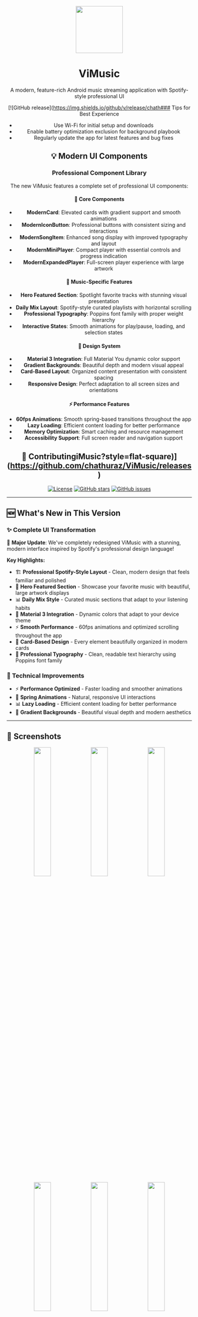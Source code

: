 <div align="center">
    <img src="./app/src/main/ic_launcher-playstore.png" width="128" height="128" style="display: block; margin: 0 auto"/>
    <h1>ViMusic</h1>
    <p>A modern, feature-rich Android music streaming application with Spotify-style professional UI</p>
    
[![GitHub release](https://img.shields.io/github/v/release/chath### Tips for Best Experience
- Use Wi-Fi for initial setup and downloads
- Enable battery optimization exclusion for background playbook
- Regularly update the app for latest features and bug fixes

## 💡 Modern UI Components

### Professional Component Library
The new ViMusic features a complete set of professional UI components:

#### 🎨 Core Components
- **ModernCard**: Elevated cards with gradient support and smooth animations
- **ModernIconButton**: Professional buttons with consistent sizing and interactions
- **ModernSongItem**: Enhanced song display with improved typography and layout
- **ModernMiniPlayer**: Compact player with essential controls and progress indication
- **ModernExpandedPlayer**: Full-screen player experience with large artwork

#### 🎵 Music-Specific Features
- **Hero Featured Section**: Spotlight favorite tracks with stunning visual presentation
- **Daily Mix Layout**: Spotify-style curated playlists with horizontal scrolling
- **Professional Typography**: Poppins font family with proper weight hierarchy
- **Interactive States**: Smooth animations for play/pause, loading, and selection states

#### 🌈 Design System
- **Material 3 Integration**: Full Material You dynamic color support
- **Gradient Backgrounds**: Beautiful depth and modern visual appeal
- **Card-Based Layout**: Organized content presentation with consistent spacing
- **Responsive Design**: Perfect adaptation to all screen sizes and orientations

#### ⚡ Performance Features
- **60fps Animations**: Smooth spring-based transitions throughout the app
- **Lazy Loading**: Efficient content loading for better performance
- **Memory Optimization**: Smart caching and resource management
- **Accessibility Support**: Full screen reader and navigation support

## 🤝 ContributingiMusic?style=flat-square)](https://github.com/chathuraz/ViMusic/releases)
[![License](https://img.shields.io/github/license/chathuraz/ViMusic?style=flat-square)](LICENSE)
[![GitHub stars](https://img.shields.io/github/stars/chathuraz/ViMusic?style=flat-square)](https://github.com/chathuraz/ViMusic/stargazers)
[![GitHub issues](https://img.shields.io/github/issues/chathuraz/ViMusic?style=flat-square)](https://github.com/chathuraz/ViMusic/issues)
</div>

---

## 🆕 What's New in This Version

### ✨ Complete UI Transformation
🎉 **Major Update**: We've completely redesigned ViMusic with a stunning, modern interface inspired by Spotify's professional design language!

**Key Highlights:**
- 🏗️ **Professional Spotify-Style Layout** - Clean, modern design that feels familiar and polished
- 🎵 **Hero Featured Section** - Showcase your favorite music with beautiful, large artwork displays
- 📊 **Daily Mix Style** - Curated music sections that adapt to your listening habits
- 🌈 **Material 3 Integration** - Dynamic colors that adapt to your device theme
- ⚡ **Smooth Performance** - 60fps animations and optimized scrolling throughout the app
- 📱 **Card-Based Design** - Every element beautifully organized in modern cards
- 🎯 **Professional Typography** - Clean, readable text hierarchy using Poppins font family

### 🔧 Technical Improvements
- ⚡ **Performance Optimized** - Faster loading and smoother animations
- 🔄 **Spring Animations** - Natural, responsive UI interactions
- 📊 **Lazy Loading** - Efficient content loading for better performance
- 🎨 **Gradient Backgrounds** - Beautiful visual depth and modern aesthetics

---

## 📱 Screenshots

<p align="center">
  <img src="./fastlane/metadata/android/en-US/images/phoneScreenshots/1.png" width="30%" />
  <img src="./fastlane/metadata/android/en-US/images/phoneScreenshots/2.png" width="30%" />
  <img src="./fastlane/metadata/android/en-US/images/phoneScreenshots/3.png" width="30%" />
</p>

<p align="center">
  <img src="./fastlane/metadata/android/en-US/images/phoneScreenshots/4.png" width="30%" />
  <img src="./fastlane/metadata/android/en-US/images/phoneScreenshots/5.png" width="30%" />
  <img src="./fastlane/metadata/android/en-US/images/phoneScreenshots/6.png" width="30%" />
</p>

## ✨ Features

### � Modern UI & Design (NEW!)
* 🏗️ **Spotify-Style Professional Interface** - Complete UI overhaul with modern, clean design inspired by Spotify
* 🌈 **Material 3 Design System** - Modern Material You theming with dynamic color support
* 🎯 **Professional Typography** - Clean, readable typography hierarchy using Poppins font family
* 🔄 **Smooth Animations** - Spring-based animations and micro-interactions for delightful user experience
* 📱 **Card-Based Layout** - Modern card design system for better content organization
* 🎵 **Hero Featured Section** - Spotlight your favorite songs with stunning visual presentation
* 📊 **Daily Mix Layout** - Curated music sections styled like Spotify's daily recommendations
* 🎨 **Gradient Backgrounds** - Beautiful gradient overlays and modern visual depth
* 🔧 **Responsive Design** - Adaptive layouts that work perfectly on all screen sizes
* ⚡ **Performance Optimized** - Efficient animations and smooth 60fps scrolling

### �🌟 Enhanced Features (This Fork)
* 🎤 **Word-Level Synced Lyrics** - Real-time, per-word highlighting for an immersive karaoke experience
* ↔️ **Universal Playlist Import** - Import playlists from any source that supports CSV export
* 💾 **Intelligent Lyrics Caching** - Local caching of word-level lyrics to optimize performance and data usage
* 🚀 **Enhanced Stream Reliability** - Powered by the robust **NewPipeExtractor** engine for improved streaming stability

### 🎵 Core Features
* 🎶 **YouTube Music Integration** - Stream virtually any song or video from YouTube Music
* 📁 **Local Media Support** - Play music files stored directly on your device
* 🌙 **Background Playback** - Continuous music playback when the app is minimized
* ✈️ **Offline Mode** - Cache songs for offline listening without internet connectivity
* 🔎 **Advanced Search** - Comprehensive search across songs, albums, artists, videos, and playlists
* ❤️ **Music Discovery** - Explore new music by mood, genre, and personalized recommendations
* 📝 **Synchronized Lyrics** - Display, edit, and manage standard synchronized lyrics
* 🎨 **Customizable Interface** - Dynamic theming with Material You design language support
* 🔊 **Audio Enhancement** - Built-in audio normalization for consistent volume levels
* 🚗 **Android Auto** - Seamless integration with in-car entertainment systems
* 🔗 **Smart Link Handling** - Direct opening of YouTube and YouTube Music links
* 🪶 **Lightweight** - Optimally sized APK for minimal storage footprint

## 🎨 Modern UI Showcase

### Spotify-Inspired Professional Design
The latest version features a complete UI overhaul inspired by Spotify's professional design language, bringing a modern and sophisticated experience to music streaming.

#### 🎵 Hero Featured Section
- **Spotlight Display**: Featured songs with large, beautiful artwork
- **Smart Recommendations**: AI-curated content based on listening habits
- **Interactive Elements**: Tap to play, swipe for more, smooth animations

#### 📊 Daily Mix Layout
- **Curated Playlists**: Personalized music collections styled like Spotify's Daily Mix
- **Horizontal Scrolling**: Netflix-style browsing experience
- **Quick Actions**: Play, add to favorites, share with single tap

#### 🌈 Material 3 Design System
- **Dynamic Colors**: Adapts to your device's wallpaper and theme
- **Consistent Typography**: Professional Poppins font family throughout
- **Card-Based Layout**: Clean, organized content presentation
- **Smooth Animations**: 60fps spring-based transitions

#### 📱 Enhanced User Experience
- **Professional Navigation**: Clean, intuitive interface elements
- **Responsive Design**: Perfect adaptation to all screen sizes
- **Gesture Support**: Natural swipe and tap interactions
- **Visual Feedback**: Immediate response to all user actions

### Technical Implementation
- **Performance Optimized**: Efficient rendering with lazy loading
- **Memory Efficient**: Smart caching and resource management
- **Accessibility Focused**: Full support for screen readers and navigation
- **Backward Compatible**: All existing features preserved and enhanced

## 📥 Installation

### Download from GitHub Releases

[<img src="https://github.com/machiav3lli/oandbackupx/blob/034b226cea5c1b30eb4f6a6f313e4dadcbb0ece4/badge_github.png"
alt="Get it on GitHub"
height="80"
align="center">](https://github.com/chathuraz/ViMusic/releases/latest)

### System Requirements
- **Android Version**: 6.0 (API level 23) or higher
- **Storage**: Minimum 50MB free space
- **Permissions**: Internet access for streaming, storage access for local files

## � Quick Start Guide

### Method 1: Install Pre-built APK (Recommended for Users)

1. **Download the APK**
   - Go to [Releases](https://github.com/chathuraz/ViMusic/releases/latest)
   - Download the latest `vimusic-release.apk` file

2. **Enable Unknown Sources**
   - Go to `Settings > Security > Install unknown apps`
   - Enable installation from your browser/file manager

3. **Install the App**
   - Open the downloaded APK file
   - Tap "Install" and follow the prompts
   - Launch ViMusic from your app drawer

### Method 2: Build from Source (For Developers)

#### Prerequisites
- **Android Studio**: Flamingo (2022.2.1) or later
- **JDK**: 11 or higher
- **Android SDK**: API level 34+ (Android 14)
- **Git**: For cloning the repository
- **Device/Emulator**: Android 6.0+ for testing

#### Step-by-Step Build Instructions

1. **Clone the Repository**
   ```powershell
   # Clone the repository (Windows PowerShell)
   git clone https://github.com/chathuraz/ViMusic.git
   cd ViMusic
   ```

2. **Setup Android Studio**
   - Open Android Studio
   - Click "Open an Existing Project"
   - Navigate to the cloned `ViMusic` folder and select it
   - Wait for Gradle sync to complete

3. **Configure Build Environment**
   ```powershell
   # Verify your environment (Windows)
   ./gradlew --version
   
   # Set up environment variables if needed
   $env:ANDROID_HOME = "C:\Users\YourName\AppData\Local\Android\Sdk"
   $env:PATH += ";$env:ANDROID_HOME\platform-tools"
   ```

4. **Build the App**
   ```powershell
   # Clean build (recommended for first build)
   ./gradlew clean
   
   # Build debug APK
   ./gradlew assembleDebug
   
   # Or build release APK
   ./gradlew assembleRelease
   
   # Combined command for Windows
   ./gradlew clean; ./gradlew assembleDebug
   ```

5. **Install on Device**
   ```powershell
   # For debug build
   ./gradlew installDebug
   
   # Or manually install via ADB
   adb install app\build\outputs\apk\debug\app-debug.apk
   
   # Check connected devices
   adb devices
   ```

6. **Launch the App**
   ```powershell
   # Launch via ADB
   adb shell monkey -p it.vfsfitvnm.vimusic.debug -c android.intent.category.LAUNCHER 1
   ```

## 🛠️ Development Setup

### IDE Configuration

1. **Import Project**
   - Open Android Studio
   - Import project from version control (Git)
   - Use repository URL: `https://github.com/chathuraz/ViMusic.git`

2. **Configure SDK**
   - Go to `File > Project Structure`
   - Set "Compile SDK Version" to 34
   - Set "Build Tools Version" to latest
   - Ensure JDK 11+ is selected

3. **Sync Dependencies**
   - Click "Sync Now" when prompted
   - Wait for Gradle sync to complete
   - Resolve any dependency conflicts if prompted

### Building Different Variants

```powershell
# Debug build (for development)
./gradlew assembleDebug

# Release build (for production)  
./gradlew assembleRelease

# Build all variants
./gradlew assemble

# Run tests
./gradlew test

# Generate code coverage report
./gradlew testDebugUnitTestCoverage

# Clean build (Windows PowerShell)
./gradlew clean; ./gradlew assembleDebug
```

## 🔧 Troubleshooting

### Common Build Issues

1. **Gradle Sync Failed**
   ```powershell
   # Clear Gradle cache (Windows)
   ./gradlew --stop
   ./gradlew clean
   Remove-Item -Recurse -Force "$env:USERPROFILE\.gradle\caches"
   ./gradlew build
   ```

2. **SDK Not Found**
   - Update `local.properties` with correct Android SDK path:
   ```properties
   sdk.dir=C:\\Users\\YourName\\AppData\\Local\\Android\\Sdk
   ```

3. **Memory Issues**
   - Add to `gradle.properties`:
   ```properties
   org.gradle.jvmargs=-Xmx4g -XX:MaxMetaspaceSize=512m
   org.gradle.daemon=true
   org.gradle.parallel=true
   ```

4. **Build Tools Version**
   - Update `build.gradle` if build tools are outdated
   - Run `./gradlew wrapper --gradle-version=8.0`

5. **Windows-Specific Issues**
   ```powershell
   # If gradlew permission issues on Windows
   Set-ExecutionPolicy -ExecutionPolicy RemoteSigned -Scope CurrentUser
   
   # If path issues
   $env:ANDROID_HOME = "C:\Users\YourName\AppData\Local\Android\Sdk"
   $env:PATH += ";$env:ANDROID_HOME\platform-tools"
   ```

### Runtime Issues

1. **App Crashes on Launch**
   - Check device has Android 6.0+
   - Ensure all permissions are granted
   - Clear app data and restart
   ```powershell
   # Clear app data via ADB
   adb shell pm clear it.vfsfitvnm.vimusic.debug
   ```

2. **No Internet Connection**
   - Grant network permissions
   - Check device internet connection
   - Verify firewall/proxy settings

3. **Cannot Play Songs**
   - Check YouTube Music availability in your region
   - Ensure app has media playback permissions
   - Restart the app
   ```powershell
   # Force stop and restart app
   adb shell am force-stop it.vfsfitvnm.vimusic.debug
   adb shell monkey -p it.vfsfitvnm.vimusic.debug -c android.intent.category.LAUNCHER 1
   ```

4. **Build Performance Issues**
   ```powershell
   # Increase Gradle heap size (Windows)
   $env:GRADLE_OPTS = "-Xmx4g -Dfile.encoding=UTF-8"
   ```

## 📱 App Usage Guide

### First Launch
1. **Grant Permissions**: Allow storage and network access
2. **Setup Preferences**: Configure theme, quality settings
3. **Sign In** (Optional): Link with YouTube account for personalized recommendations

### Core Features
- **Browse Music**: Explore trending, genres, and recommendations
- **Search**: Find songs, artists, albums, and playlists
- **Create Playlists**: Organize your favorite music
- **Download**: Cache songs for offline listening
- **Lyrics**: View synchronized lyrics while playing

### Tips for Best Experience
- Use Wi-Fi for initial setup and downloads
- Enable battery optimization exclusion for background playback
- Regularly update the app for latest features and bug fixes

## 🤝 Contributing

We welcome contributions! Please feel free to submit issues, feature requests, or pull requests.

### How to Contribute
1. Fork the repository
2. Create a feature branch (`git checkout -b feature/your-feature`)
3. Commit your changes (`git commit -am 'Add some feature'`)
4. Push to the branch (`git push origin feature/your-feature`)
5. Open a Pull Request

## 📄 License

This project is licensed under the GPL-3.0 License - see the [LICENSE](LICENSE) file for details.

## 🙏 Credits & Acknowledgments

### Original Project
This project is based on the original ViMusic project. All credit for the foundational work goes to the original developers and maintainers.

**Original Repository**: [https://github.com/vfsfitvnm/ViMusic](https://github.com/vfsfitvnm/ViMusic)  
**Enhanced Fork**: [https://github.com/Jigen-Ohtsusuki/ViMusic](https://github.com/Jigen-Ohtsusuki/ViMusic)

### Third-Party Libraries & Resources
- [**YouTube-Internal-Clients**](https://github.com/zerodytrash/YouTube-Internal-Clients) - Research project for discovering hidden YouTube API clients
- [**NewPipeExtractor**](https://github.com/TeamNewPipe/NewPipeExtractor) - Robust streaming engine for enhanced reliability
- [**ionicons**](https://github.com/ionic-team/ionicons) - Premium hand-crafted icons by Ionic
- [**Flaticon: Ilham Fitrotul Hayat**](https://www.flaticon.com/authors/ilham-fitrotul-hayat) - Music note icon used in the app logo
- [**Jetpack Compose**](https://developer.android.com/jetpack/compose) - Modern Android UI toolkit
- [**Material 3 Design**](https://m3.material.io/) - Google's latest design system
- [**Coil3**](https://coil-kt.github.io/coil/) - Image loading library for Android

### Modern UI Development
Special recognition for the complete UI transformation:
- **Material 3 Implementation**: Professional design system integration
- **Spotify-Inspired Design**: Premium user experience patterns
- **Performance Optimization**: Smooth 60fps animations and efficient rendering
- **Accessibility Focus**: Comprehensive support for all users

### Special Thanks
- All contributors who have helped improve this project
- The open-source community for their invaluable libraries and tools
- Beta testers and users who provide feedback and bug reports
- UI/UX designers who inspired the modern interface design

## ⚖️ Legal Disclaimer

**Important Notice**: This project and its contents are not affiliated with, funded, authorized, endorsed by, or in any way associated with YouTube, Google LLC, or any of their affiliates and subsidiaries.

Any trademark, service mark, trade name, or other intellectual property rights used in this project are owned by their respective owners.

This application is provided for educational and personal use only. Users are responsible for complying with applicable laws and terms of service when using this application.

---

<div align="center">
    <h3>🎵 ViMusic - Professional Music Streaming with Modern UI 🎵</h3>
    <p>Made with ❤️ by the ViMusic community</p>
    <p>
        <a href="https://github.com/chathuraz/ViMusic/issues">🐛 Report Bug</a> •
        <a href="https://github.com/chathuraz/ViMusic/issues">💡 Request Feature</a> •
        <a href="https://github.com/chathuraz/ViMusic">📱 Source Code</a> •
        <a href="https://github.com/chathuraz/ViMusic/releases">📥 Download</a>
    </p>
    <p><strong>Experience music streaming like never before with our modern, Spotify-inspired interface!</strong></p>
</div>
